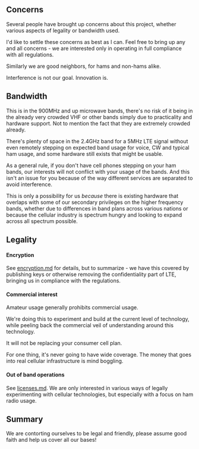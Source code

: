 ## Concerns

Several people have brought up concerns about this project, whether
various aspects of legality or bandwidth used.

I'd like to settle these concerns as best as I can. Feel free to bring up
any and all concerns - we are interested only in operating in full compliance
with all regulations. 

Similarly we are good neighbors, for hams and non-hams alike. 

Interference is not our goal. Innovation is.

## Bandwidth

This is in the 900MHz and up microwave bands,
there's no risk of it being in the already very crowded VHF or other
bands simply due to practicality and hardware support. Not to mention
the fact that they are extremely crowded already. 

There's plenty of space in the 2.4GHz band for a 5MHz LTE signal without
even remotely stepping on expected band usage for voice, CW and typical
ham usage, and some hardware still exists that might be usable. 

As a general rule, if you don't have cell phones stepping on your ham
bands, our interests will not conflict with your usage of the bands.
And this isn't an issue for you because of the way different services
are separated to avoid interference.

This is only a possibility for us *because* there is existing hardware
that overlaps with some of our secondary privileges on the higher
frequency bands, whether due to differences in band plans across various
nations or because the cellular industry is spectrum hungry and looking
to expand across all spectrum possible.

## Legality

#### Encryption
See [encryption.md](encryption.md) for details, but to summarize -
we have this covered by publishing keys or otherwise removing the
confidentiality part of LTE, bringing us in compliance with the regulations.

#### Commercial interest
Amateur usage generally prohibits commercial usage.

We're doing this to experiment and build at the current level of
technology, while peeling back the commercial veil of understanding
around this technology.

It will not be replacing your consumer cell plan.

For one thing, it's never going to have wide coverage. The money that
goes into real cellular infrastructure is mind boggling.

#### Out of band operations
See [licenses.md](licenses.md). We are only interested in various ways
of legally experimenting with cellular technologies, but especially with
a focus on ham radio usage. 

## Summary
We are contorting ourselves to be legal and friendly, please assume
good faith and help us cover all our bases!
